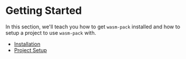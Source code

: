# Getting Started

In this section, we'll teach you how to get `wasm-pack` installed and how to setup a project
to use `wasm-pack` with.

- [Installation](/getting-started/installation.html)
- [Project Setup](/getting-started/project-setup/index.html)
